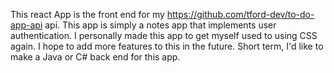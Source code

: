 This react App is the front end for my https://github.com/tford-dev/to-do-app-api api. This app is simply a notes app that implements user authentication. I personally made this app to get myself used to using CSS again. I hope to add more features to this in the future. Short term, I'd like to make a Java or C# back end for this app.